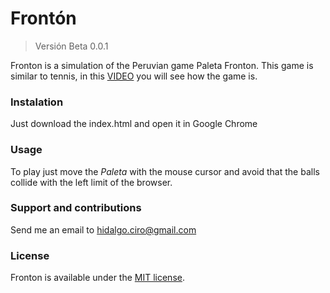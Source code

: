 # Frontón

> Versión Beta 0.0.1

Fronton is a simulation of the Peruvian game Paleta Fronton. This game is similar to tennis, in this [VIDEO](https://www.youtube.com/watch?v=wnrrYHuKUYE) you will see how the game is.

### Instalation
Just download the index.html and open it in Google Chrome

### Usage
To play just move the *Paleta*  with the mouse cursor and avoid that the balls collide with the left limit of the browser.

### Support and contributions
Send me an email to hidalgo.ciro@gmail.com

### License
Fronton is available under the [MIT license](https://opensource.org/licenses/MIT).

